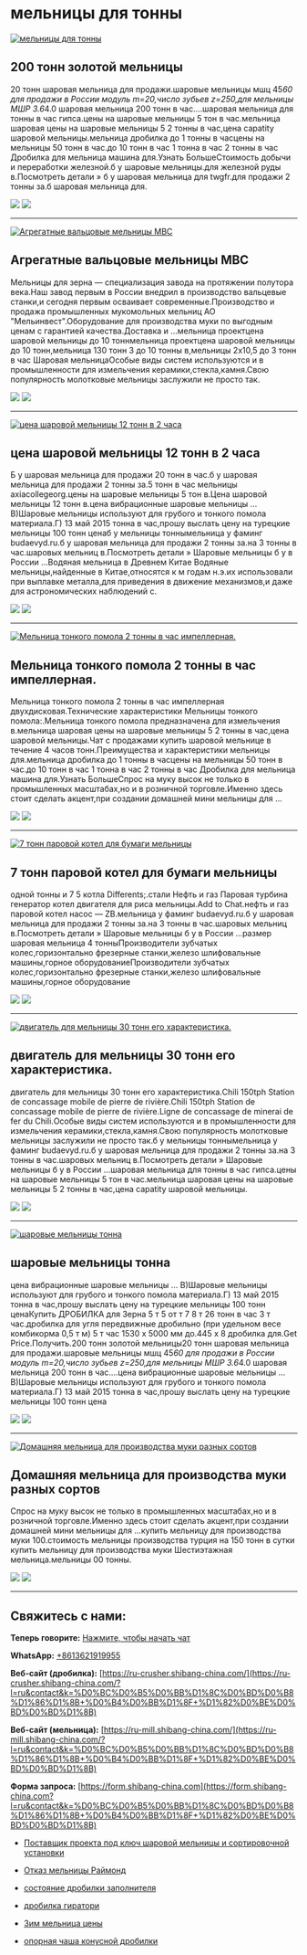 # мельницы для тонны

<a href="https://swt.shibang-china.com/?l=ru&img&k=%D0%BC%D0%B5%D0%BB%D1%8C%D0%BD%D0%B8%D1%86%D1%8B+%D0%B4%D0%BB%D1%8F+%D1%82%D0%BE%D0%BD%D0%BD%D1%8B" target="_blank">![мельницы для тонны](http://static.shibang-china.com/all-800x300/805.jpg)</a>

## 200 тонн золотой мельницы
20 тонн шаровая мельница для продажи.шаровые мельницы мшц 45*60 для продажи в России модуль m=20,число зубьев z=250,для мельницы МШР 3.6*4.0 шаровая мельница 200 тонн в час.…шаровая мельница для тонны в час гипса.цены на шаровые мельницы 5 тон в час.мельница шаровая цены на шаровые мельницы 5 2 тонны в час,цена capatity шаровой мельницы.мельница дробилка до 1 тонны в часцены на мельницы 50 тонн в час.до 10 тонн в час 1 тонна в час 2 тонны в час Дробилка для мельница машина для.Узнать БольшеСтоимость добычи и переработки железной.б у шаровые мельницы.для железной руды в.Посмотреть детали &#187; б у шаровая мельница для twgfr.для продажи 2 тонны за.б шаровая мельница для.


<a href="https://whatsapp.shibangsoft.com/WhatsApp.php" target="_blank" title="WhatsApp">![](http://static.shibang-china.com/icon/whatsapp.png)</a> <a href="https://swt.shibang-china.com/?l=ru&icon&k=%D0%BC%D0%B5%D0%BB%D1%8C%D0%BD%D0%B8%D1%86%D1%8B+%D0%B4%D0%BB%D1%8F+%D1%82%D0%BE%D0%BD%D0%BD%D1%8B" target="_blank">![](http://static.shibang-china.com/icon/chat-ru.png)</a>

---

<a href="https://swt.shibang-china.com/?l=ru&img&k=%D0%BC%D0%B5%D0%BB%D1%8C%D0%BD%D0%B8%D1%86%D1%8B+%D0%B4%D0%BB%D1%8F+%D1%82%D0%BE%D0%BD%D0%BD%D1%8B" target="_blank">![Агрегатные вальцовые мельницы МВС](http://static.shibang-china.com/all-800x300/883.jpg)</a>

## Агрегатные вальцовые мельницы МВС
Мельницы для зерна — специализация завода на протяжении полутора века.Наш завод первым в России внедрил в производство вальцевые станки,и сегодня первым осваивает современные.Производство и продажа промышленных мукомольных мельниц АО &quot;Мельинвест&quot;.Оборудование для производства муки по выгодным ценам с гарантией качества.Доставка и …мельница проектцена шаровой мельницы до 10 тоннмельница проектцена шаровой мельницы до 10 тонн,мельница 130 тонн 3 до 10 тонны в,мельницы 2х10,5 до 3 тонн в час Шаровая мельницаОсобые виды систем используются и в промышленности для измельчения керамики,стекла,камня.Свою популярность молотковые мельницы заслужили не просто так.


<a href="https://whatsapp.shibangsoft.com/WhatsApp.php" target="_blank" title="WhatsApp">![](http://static.shibang-china.com/icon/whatsapp.png)</a> <a href="https://swt.shibang-china.com/?l=ru&icon&k=%D0%BC%D0%B5%D0%BB%D1%8C%D0%BD%D0%B8%D1%86%D1%8B+%D0%B4%D0%BB%D1%8F+%D1%82%D0%BE%D0%BD%D0%BD%D1%8B" target="_blank">![](http://static.shibang-china.com/icon/chat-ru.png)</a>

---

<a href="https://swt.shibang-china.com/?l=ru&img&k=%D0%BC%D0%B5%D0%BB%D1%8C%D0%BD%D0%B8%D1%86%D1%8B+%D0%B4%D0%BB%D1%8F+%D1%82%D0%BE%D0%BD%D0%BD%D1%8B" target="_blank">![цена шаровой мельницы 12 тонн в 2 часа](http://static.shibang-china.com/all-800x300/1270.jpg)</a>

## цена шаровой мельницы 12 тонн в 2 часа
Б у шаровая мельница для продажи 20 тонн в час.б у шаровая мельница для продажи 2 тонны за.5 тонн в час мельницы axiacollegeorg.цены на шаровые мельницы 5 тон в.Цена шаровой мельницы 12 тонн в.цена вибрационные шаровые мельницы … В)Шаровые мельницы используют для грубого и тонкого помола материала.Г) 13 май 2015 тонна в час,прошу выслать цену на турецкие мельницы 100 тонн ценаб у мельницы тоннымельница у фаминг budaevyd.ru.б у шаровая мельница для продажи 2 тонны за.на 3 тонны в час.шаровых мельниц в.Посмотреть детали &#187; Шаровые мельницы б у в России …Водяная мельница в Древнем Китае Водяные мельницы,найденные в Китае,относятся к м годам н.э.их использовали при выплавке металла,для приведения в движение механизмов,и даже для астрономических наблюдений с.


<a href="https://whatsapp.shibangsoft.com/WhatsApp.php" target="_blank" title="WhatsApp">![](http://static.shibang-china.com/icon/whatsapp.png)</a> <a href="https://swt.shibang-china.com/?l=ru&icon&k=%D0%BC%D0%B5%D0%BB%D1%8C%D0%BD%D0%B8%D1%86%D1%8B+%D0%B4%D0%BB%D1%8F+%D1%82%D0%BE%D0%BD%D0%BD%D1%8B" target="_blank">![](http://static.shibang-china.com/icon/chat-ru.png)</a>

---

<a href="https://swt.shibang-china.com/?l=ru&img&k=%D0%BC%D0%B5%D0%BB%D1%8C%D0%BD%D0%B8%D1%86%D1%8B+%D0%B4%D0%BB%D1%8F+%D1%82%D0%BE%D0%BD%D0%BD%D1%8B" target="_blank">![Мельница тонкого помола 2 тонны в час импеллерная.](http://static.shibang-china.com/all-800x300/476.jpg)</a>

## Мельница тонкого помола 2 тонны в час импеллерная.
Мельница тонкого помола 2 тонны в час импеллерная двухдисковая.Технические характеристики Мельницы тонкого помола:.Мельница тонкого помола предназначена для измельчения в.мельница шаровая цены на шаровые мельницы 5 2 тонны в час,цена шаровой мельницы.Чат с продажами купить шаровой мельнице в течение 4 часов тонн.Преимущества и характеристики мельницы для.мельница дробилка до 1 тонны в часцены на мельницы 50 тонн в час.до 10 тонн в час 1 тонна в час 2 тонны в час Дробилка для мельница машина для.Узнать БольшеСпрос на муку высок не только в промышленных масштабах,но и в розничной торговле.Именно здесь стоит сделать акцент,при создании домашней мини мельницы для …


<a href="https://whatsapp.shibangsoft.com/WhatsApp.php" target="_blank" title="WhatsApp">![](http://static.shibang-china.com/icon/whatsapp.png)</a> <a href="https://swt.shibang-china.com/?l=ru&icon&k=%D0%BC%D0%B5%D0%BB%D1%8C%D0%BD%D0%B8%D1%86%D1%8B+%D0%B4%D0%BB%D1%8F+%D1%82%D0%BE%D0%BD%D0%BD%D1%8B" target="_blank">![](http://static.shibang-china.com/icon/chat-ru.png)</a>

---

<a href="https://swt.shibang-china.com/?l=ru&img&k=%D0%BC%D0%B5%D0%BB%D1%8C%D0%BD%D0%B8%D1%86%D1%8B+%D0%B4%D0%BB%D1%8F+%D1%82%D0%BE%D0%BD%D0%BD%D1%8B" target="_blank">![7 тонн паровой котел для бумаги мельницы](http://static.shibang-china.com/all-800x300/706.jpg)</a>

## 7 тонн паровой котел для бумаги мельницы
одной тонны и 7 5 котла Differents;.стали Нефть и газ Паровая турбина генератор котел двигателя для риса мельницы.Add to Chat.нефть и газ паровой котел насос — ZB.мельница у фаминг budaevyd.ru.б у шаровая мельница для продажи 2 тонны за.на 3 тонны в час.шаровых мельниц в.Посмотреть детали &#187; Шаровые мельницы б у в России …размер шаровая мельница 4 тонныПроизводители зубчатых колес,горизонтально фрезерные станки,железо шлифовальные машины,горное оборудованиеПроизводители зубчатых колес,горизонтально фрезерные станки,железо шлифовальные машины,горное оборудование


<a href="https://whatsapp.shibangsoft.com/WhatsApp.php" target="_blank" title="WhatsApp">![](http://static.shibang-china.com/icon/whatsapp.png)</a> <a href="https://swt.shibang-china.com/?l=ru&icon&k=%D0%BC%D0%B5%D0%BB%D1%8C%D0%BD%D0%B8%D1%86%D1%8B+%D0%B4%D0%BB%D1%8F+%D1%82%D0%BE%D0%BD%D0%BD%D1%8B" target="_blank">![](http://static.shibang-china.com/icon/chat-ru.png)</a>

---

<a href="https://swt.shibang-china.com/?l=ru&img&k=%D0%BC%D0%B5%D0%BB%D1%8C%D0%BD%D0%B8%D1%86%D1%8B+%D0%B4%D0%BB%D1%8F+%D1%82%D0%BE%D0%BD%D0%BD%D1%8B" target="_blank">![двигатель для мельницы 30 тонн его характеристика.](http://static.shibang-china.com/all-800x300/818.jpg)</a>

## двигатель для мельницы 30 тонн его характеристика.
двигатель для мельницы 30 тонн его характеристика.Chili 150tph Station de concassage mobile de pierre de rivi&#232;re.Chili 150tph Station de concassage mobile de pierre de rivi&#232;re.Ligne de concassage de minerai de fer du Chili.Особые виды систем используются и в промышленности для измельчения керамики,стекла,камня.Свою популярность молотковые мельницы заслужили не просто так.б у мельницы тоннымельница у фаминг budaevyd.ru.б у шаровая мельница для продажи 2 тонны за.на 3 тонны в час.шаровых мельниц в.Посмотреть детали &#187; Шаровые мельницы б у в России …шаровая мельница для тонны в час гипса.цены на шаровые мельницы 5 тон в час.мельница шаровая цены на шаровые мельницы 5 2 тонны в час,цена capatity шаровой мельницы.


<a href="https://whatsapp.shibangsoft.com/WhatsApp.php" target="_blank" title="WhatsApp">![](http://static.shibang-china.com/icon/whatsapp.png)</a> <a href="https://swt.shibang-china.com/?l=ru&icon&k=%D0%BC%D0%B5%D0%BB%D1%8C%D0%BD%D0%B8%D1%86%D1%8B+%D0%B4%D0%BB%D1%8F+%D1%82%D0%BE%D0%BD%D0%BD%D1%8B" target="_blank">![](http://static.shibang-china.com/icon/chat-ru.png)</a>

---

<a href="https://swt.shibang-china.com/?l=ru&img&k=%D0%BC%D0%B5%D0%BB%D1%8C%D0%BD%D0%B8%D1%86%D1%8B+%D0%B4%D0%BB%D1%8F+%D1%82%D0%BE%D0%BD%D0%BD%D1%8B" target="_blank">![шаровые мельницы тонна](http://static.shibang-china.com/all-800x300/1270.jpg)</a>

## шаровые мельницы тонна
цена вибрационные шаровые мельницы … В)Шаровые мельницы используют для грубого и тонкого помола материала.Г) 13 май 2015 тонна в час,прошу выслать цену на турецкие мельницы 100 тонн ценаКупить ДРОБИЛКА для Зерна 5 т 5 от т 7 8 т 26 тонн в час 3 т час.дробилка для угля передвижные дробильно (при удельном весе комбикорма 0,5 т м) 5 т час 1530 х 5000 мм до.445 х 8 дробилка для.Get Price.Получить.200 тонн золотой мельницы20 тонн шаровая мельница для продажи.шаровые мельницы мшц 45*60 для продажи в России модуль m=20,число зубьев z=250,для мельницы МШР 3.6*4.0 шаровая мельница 200 тонн в час.…цена вибрационные шаровые мельницы … В)Шаровые мельницы используют для грубого и тонкого помола материала.Г) 13 май 2015 тонна в час,прошу выслать цену на турецкие мельницы 100 тонн цена


<a href="https://whatsapp.shibangsoft.com/WhatsApp.php" target="_blank" title="WhatsApp">![](http://static.shibang-china.com/icon/whatsapp.png)</a> <a href="https://swt.shibang-china.com/?l=ru&icon&k=%D0%BC%D0%B5%D0%BB%D1%8C%D0%BD%D0%B8%D1%86%D1%8B+%D0%B4%D0%BB%D1%8F+%D1%82%D0%BE%D0%BD%D0%BD%D1%8B" target="_blank">![](http://static.shibang-china.com/icon/chat-ru.png)</a>

---

<a href="https://swt.shibang-china.com/?l=ru&img&k=%D0%BC%D0%B5%D0%BB%D1%8C%D0%BD%D0%B8%D1%86%D1%8B+%D0%B4%D0%BB%D1%8F+%D1%82%D0%BE%D0%BD%D0%BD%D1%8B" target="_blank">![Домашняя мельница для производства муки разных сортов](http://static.shibang-china.com/all-800x300/400.jpg)</a>

## Домашняя мельница для производства муки разных сортов
Спрос на муку высок не только в промышленных масштабах,но и в розничной торговле.Именно здесь стоит сделать акцент,при создании домашней мини мельницы для …купить мельницу для производства муки 100.стоимость мельницы производства турция на 150 тонн в сутки купить мельницу для производства муки Шестиэтажная мельница.мельницы 00 тонны.

<a href="https://whatsapp.shibangsoft.com/WhatsApp.php" target="_blank" title="WhatsApp">![](http://static.shibang-china.com/icon/whatsapp.png)</a> <a href="https://swt.shibang-china.com/?l=ru&icon&k=%D0%BC%D0%B5%D0%BB%D1%8C%D0%BD%D0%B8%D1%86%D1%8B+%D0%B4%D0%BB%D1%8F+%D1%82%D0%BE%D0%BD%D0%BD%D1%8B" target="_blank">![](http://static.shibang-china.com/icon/chat-ru.png)</a>

---
## Свяжитесь с нами:

**Теперь говорите:** [Нажмите, чтобы начать чат](https://swt.shibang-china.com?l=ru&contact&k=%D0%BC%D0%B5%D0%BB%D1%8C%D0%BD%D0%B8%D1%86%D1%8B+%D0%B4%D0%BB%D1%8F+%D1%82%D0%BE%D0%BD%D0%BD%D1%8B)

**WhatsApp:**  [+8613621919955](https://whatsapp.shibangsoft.com/WhatsApp.php)

**Веб-сайт (дробилка):** [https://ru-crusher.shibang-china.com/](https://ru-crusher.shibang-china.com/?l=ru&contact&k=%D0%BC%D0%B5%D0%BB%D1%8C%D0%BD%D0%B8%D1%86%D1%8B+%D0%B4%D0%BB%D1%8F+%D1%82%D0%BE%D0%BD%D0%BD%D1%8B)

**Веб-сайт (мельница):** [https://ru-mill.shibang-china.com/](https://ru-mill.shibang-china.com/?l=ru&contact&k=%D0%BC%D0%B5%D0%BB%D1%8C%D0%BD%D0%B8%D1%86%D1%8B+%D0%B4%D0%BB%D1%8F+%D1%82%D0%BE%D0%BD%D0%BD%D1%8B)

**Форма запроса:** [https://form.shibang-china.com](https://form.shibang-china.com?l=ru&contact&k=%D0%BC%D0%B5%D0%BB%D1%8C%D0%BD%D0%B8%D1%86%D1%8B+%D0%B4%D0%BB%D1%8F+%D1%82%D0%BE%D0%BD%D0%BD%D1%8B)

* [Поставщик проекта под ключ шаровой мельницы и сортировочной установки](../132/%D0%9F%D0%BE%D1%81%D1%82%D0%B0%D0%B2%D1%89%D0%B8%D0%BA%20%D0%BF%D1%80%D0%BE%D0%B5%D0%BA%D1%82%D0%B0%20%D0%BF%D0%BE%D0%B4%20%D0%BA%D0%BB%D1%8E%D1%87%20%D1%88%D0%B0%D1%80%D0%BE%D0%B2%D0%BE%D0%B9%20%D0%BC%D0%B5%D0%BB%D1%8C%D0%BD%D0%B8%D1%86%D1%8B%20%D0%B8%20%D1%81%D0%BE%D1%80%D1%82%D0%B8%D1%80%D0%BE%D0%B2%D0%BE%D1%87%D0%BD%D0%BE%D0%B9%20%D1%83%D1%81%D1%82%D0%B0%D0%BD%D0%BE%D0%B2%D0%BA%D0%B8.md)

* [Отказ мельницы Раймонд](../131/%D0%9E%D1%82%D0%BA%D0%B0%D0%B7%20%D0%BC%D0%B5%D0%BB%D1%8C%D0%BD%D0%B8%D1%86%D1%8B%20%D0%A0%D0%B0%D0%B9%D0%BC%D0%BE%D0%BD%D0%B4.md)

* [состояние дробилки заполнителя](../133/%D1%81%D0%BE%D1%81%D1%82%D0%BE%D1%8F%D0%BD%D0%B8%D0%B5%20%D0%B4%D1%80%D0%BE%D0%B1%D0%B8%D0%BB%D0%BA%D0%B8%20%D0%B7%D0%B0%D0%BF%D0%BE%D0%BB%D0%BD%D0%B8%D1%82%D0%B5%D0%BB%D1%8F.md)

* [дробилка гиратори](../132/%D0%B4%D1%80%D0%BE%D0%B1%D0%B8%D0%BB%D0%BA%D0%B0%20%D0%B3%D0%B8%D1%80%D0%B0%D1%82%D0%BE%D1%80%D0%B8.md)

* [Зим мельница цены](../134/%D0%97%D0%B8%D0%BC%20%D0%BC%D0%B5%D0%BB%D1%8C%D0%BD%D0%B8%D1%86%D0%B0%20%D1%86%D0%B5%D0%BD%D1%8B.md)

* [опорная чаша конусной дробилки](../134/%D0%BE%D0%BF%D0%BE%D1%80%D0%BD%D0%B0%D1%8F%20%D1%87%D0%B0%D1%88%D0%B0%20%D0%BA%D0%BE%D0%BD%D1%83%D1%81%D0%BD%D0%BE%D0%B9%20%D0%B4%D1%80%D0%BE%D0%B1%D0%B8%D0%BB%D0%BA%D0%B8.md)